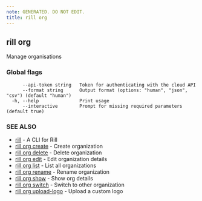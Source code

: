 ```yaml
---
note: GENERATED. DO NOT EDIT.
title: rill org
---
```

## rill org

Manage organisations

### Global flags

```
      --api-token string   Token for authenticating with the cloud API
      --format string      Output format (options: "human", "json", "csv") (default "human")
  -h, --help               Print usage
      --interactive        Prompt for missing required parameters (default true)
```

### SEE ALSO

* [rill](../cli.md)	 - A CLI for Rill
* [rill org create](create.md)	 - Create organization
* [rill org delete](delete.md)	 - Delete organization
* [rill org edit](edit.md)	 - Edit organization details
* [rill org list](list.md)	 - List all organizations
* [rill org rename](rename.md)	 - Rename organization
* [rill org show](show.md)	 - Show org details
* [rill org switch](switch.md)	 - Switch to other organization
* [rill org upload-logo](upload-logo.md)	 - Upload a custom logo

